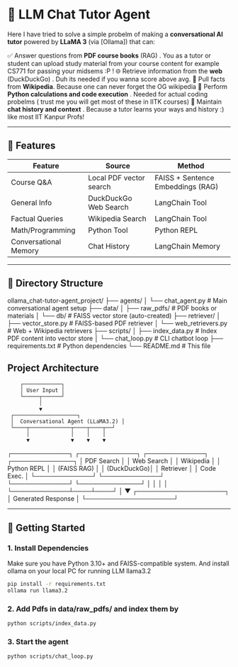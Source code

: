 # 🤖 LLM Chat Tutor Agent

Here I have tried to solve a simple probelm of making a **conversational AI tutor** powered by **LLaMA 3** (via [Ollama]) that can:

✅ Answer questions from **PDF course books** (RAG) . You as a tutor or student can upload study material from your course content for example CS771 for passing your midsems :P ! 
🌐 Retrieve information from the **web** (DuckDuckGo) . Duh its needed if you wanna score above avg.
📖 Pull facts from **Wikipedia**. Because one can never forget the OG wikipedia
🧮 Perform **Python calculations and code execution** . Needed for actual coding probelms ( trust me you will get most of these in IITK courses)
🧠 Maintain **chat history and context** . Because a tutor learns your ways and history :) like most IIT Kanpur Profs!

---

## 🔧 Features

| Feature               | Source                   | Method                             |
|----------------------|--------------------------|------------------------------------|
| Course Q&A           | Local PDF vector search  | FAISS + Sentence Embeddings (RAG) |
| General Info         | DuckDuckGo Web Search    | LangChain Tool                     |
| Factual Queries      | Wikipedia Search         | LangChain Tool                     |
| Math/Programming     | Python Tool              | Python REPL                        |
| Conversational Memory| Chat History             | LangChain Memory                   |

---

## 📁 Directory Structure

ollama_chat-tutor-agent_project/
├── agents/
│ └── chat_agent.py # Main conversational agent setup
├── data/
│ ├── raw_pdfs/ # PDF books or materials
│ └── db/ # FAISS vector store (auto-created)
├── retriever/
│ ├── vector_store.py # FAISS-based PDF retriever
│ └── web_retrievers.py # Web + Wikipedia retrievers
├── scripts/
│ ├── index_data.py # Index PDF content into vector store
│ └── chat_loop.py # CLI chatbot loop
├── requirements.txt # Python dependencies
└── README.md # This file

## Project Architecture
        ┌────────────┐
        │ User Input │
        └─────┬──────┘
              │
              ▼
     ┌────────────────────┐
     │  Conversational Agent (LLaMA3.2) │
     └────┬─────────────┬────┬────┬──┘
          │             │    │    │
          ▼             ▼    ▼    ▼
 ┌─────────────┐ ┌─────────────┐ ┌─────────────┐ ┌──────────────┐
 │ PDF Search  │ │ Web Search  │ │ Wikipedia    │ │ Python REPL  │
 │ (FAISS RAG) │ │ (DuckDuckGo)│ │ Retriever     │ │ Code Exec.   │
 └─────────────┘ └─────────────┘ └─────────────┘ └──────────────┘
          │             │    │    │
          └─────────────┴────┴────┘
                        │
                        ▼
              ┌────────────────────┐
              │ Generated Response │
              └────────────────────┘


---

## 🚀 Getting Started

### 1. Install Dependencies

Make sure you have Python 3.10+ and FAISS-compatible system. And install ollama on your local PC for running LLM llama3.2

```bash
pip install -r requirements.txt
ollama run llama3.2
```
### 2. Add Pdfs in data/raw_pdfs/ and index them by
```bash
python scripts/index_data.py
```
### 3. Start the agent
```bash
python scripts/chat_loop.py
```